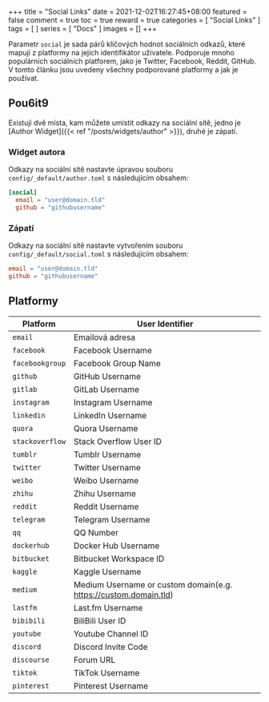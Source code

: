 +++
title = "Social Links"
date = 2021-12-02T16:27:45+08:00
featured = false
comment = true
toc = true
reward = true
categories = [
  "Social Links"
]
tags = [
]
series = [
  "Docs"
]
images = []
+++

Parametr `social` je sada párů klíčových hodnot sociálních odkazů, které mapují z platformy na jejich identifikátor uživatele.
Podporuje mnoho populárních sociálních platforem, jako je Twitter, Facebook, Reddit, GitHub.
V tomto článku jsou uvedeny všechny podporované platformy a jak je používat.

<!--more-->

## Pou6it9

Existují dvě místa, kam můžete umístit odkazy na sociální sítě, jedno je [Author Widget]({{< ref "/posts/widgets/author" >}}), druhé je zápatí.

### Widget autora

Odkazy na sociální sítě nastavte úpravou souboru `config/_default/author.toml` s následujícím obsahem:

```toml
[social]
  email = "user@domain.tld"
  github = "githubusername"
```

### Zápatí

Odkazy na sociální sítě nastavte vytvořením souboru `config/_default/social.toml` s následujícím obsahem:

```toml
email = "user@domain.tld"
github = "githubusername"
```

## Platformy

| Platform | User Identifier |
|---|---|
| `email` | Emailová adresa |
| `facebook` | Facebook Username |
| `facebookgroup` | Facebook Group Name |
| `github` | GitHub Username |
| `gitlab` | GitLab Username |
| `instagram` | Instagram Username |
| `linkedin` | LinkedIn Username |
| `quora` | Quora Username |
| `stackoverflow` | Stack Overflow User ID |
| `tumblr` | Tumblr Username |
| `twitter` | Twitter Username |
| `weibo` | Weibo Username |
| `zhihu` | Zhihu Username |
| `reddit` | Reddit Username |
| `telegram` | Telegram Username |
| `qq` | QQ Number |
| `dockerhub` | Docker Hub Username |
| `bitbucket` | Bitbucket Workspace ID |
| `kaggle` | Kaggle Username |
| `medium` | Medium Username or custom domain(e.g. https://custom.domain.tld) |
| `lastfm` | Last.fm Username |
| `bibibili` | BiliBili User ID |
| `youtube` | Youtube Channel ID |
| `discord` | Discord Invite Code |
| `discourse` | Forum URL |
| `tiktok` | TikTok Username |
| `pinterest` | Pinterest Username |
